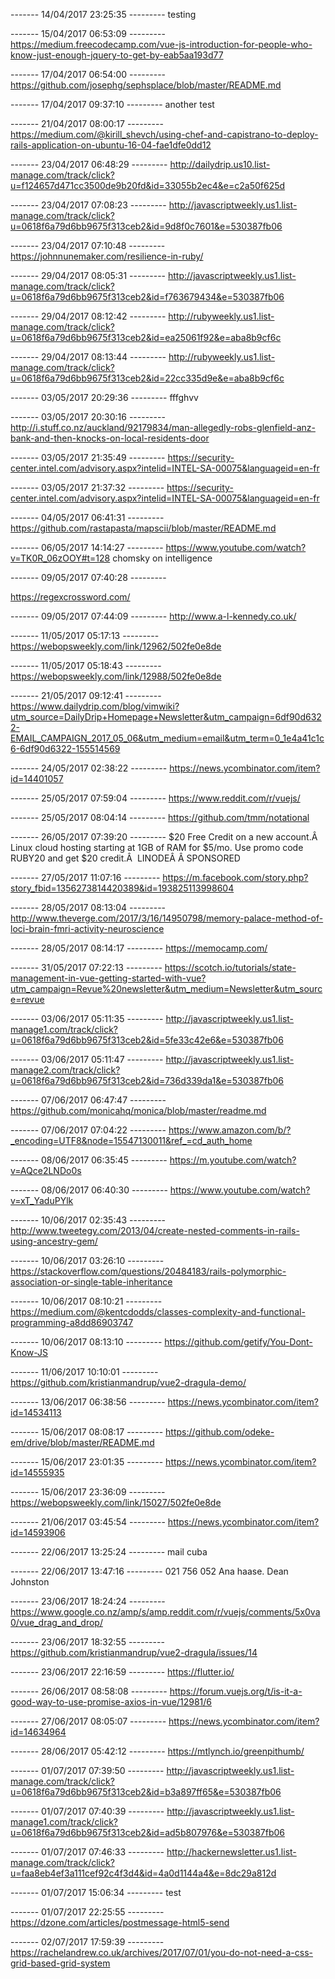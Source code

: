 
------- 14/04/2017 23:25:35 ---------
testing

------- 15/04/2017 06:53:09 ---------
https://medium.freecodecamp.com/vue-js-introduction-for-people-who-know-just-enough-jquery-to-get-by-eab5aa193d77

------- 17/04/2017 06:54:00 ---------
https://github.com/josephg/sephsplace/blob/master/README.md

------- 17/04/2017 09:37:10 ---------
another test

------- 21/04/2017 08:00:17 ---------
https://medium.com/@kirill_shevch/using-chef-and-capistrano-to-deploy-rails-application-on-ubuntu-16-04-fae1dfe0dd12

------- 23/04/2017 06:48:29 ---------
http://dailydrip.us10.list-manage.com/track/click?u=f124657d471cc3500de9b20fd&id=33055b2ec4&e=c2a50f625d

------- 23/04/2017 07:08:23 ---------
http://javascriptweekly.us1.list-manage.com/track/click?u=0618f6a79d6bb9675f313ceb2&id=9d8f0c7601&e=530387fb06

------- 23/04/2017 07:10:48 ---------
https://johnnunemaker.com/resilience-in-ruby/

------- 29/04/2017 08:05:31 ---------
http://javascriptweekly.us1.list-manage.com/track/click?u=0618f6a79d6bb9675f313ceb2&id=f763679434&e=530387fb06

------- 29/04/2017 08:12:42 ---------
http://rubyweekly.us1.list-manage.com/track/click?u=0618f6a79d6bb9675f313ceb2&id=ea25061f92&e=aba8b9cf6c

------- 29/04/2017 08:13:44 ---------
http://rubyweekly.us1.list-manage.com/track/click?u=0618f6a79d6bb9675f313ceb2&id=22cc335d9e&e=aba8b9cf6c

------- 03/05/2017 20:29:36 ---------
fffghvv

------- 03/05/2017 20:30:16 ---------
http://i.stuff.co.nz/auckland/92179834/man-allegedly-robs-glenfield-anz-bank-and-then-knocks-on-local-residents-door

------- 03/05/2017 21:35:49 ---------
https://security-center.intel.com/advisory.aspx?intelid=INTEL-SA-00075&languageid=en-fr

------- 03/05/2017 21:37:32 ---------
https://security-center.intel.com/advisory.aspx?intelid=INTEL-SA-00075&languageid=en-fr

------- 04/05/2017 06:41:31 ---------
https://github.com/rastapasta/mapscii/blob/master/README.md

------- 06/05/2017 14:14:27 ---------
https://www.youtube.com/watch?v=TK0R_06zOOY#t=128 chomsky on intelligence

------- 09/05/2017 07:40:28 ---------

https://regexcrossword.com/

------- 09/05/2017 07:44:09 ---------
http://www.a-l-kennedy.co.uk/

------- 11/05/2017 05:17:13 ---------
https://webopsweekly.com/link/12962/502fe0e8de

------- 11/05/2017 05:18:43 ---------
https://webopsweekly.com/link/12988/502fe0e8de

------- 21/05/2017 09:12:41 ---------
https://www.dailydrip.com/blog/vimwiki?utm_source=DailyDrip+Homepage+Newsletter&utm_campaign=6df90d6322-EMAIL_CAMPAIGN_2017_05_06&utm_medium=email&utm_term=0_1e4a41c1c6-6df90d6322-155514569

------- 24/05/2017 02:38:22 ---------
https://news.ycombinator.com/item?id=14401057

------- 25/05/2017 07:59:04 ---------
https://www.reddit.com/r/vuejs/

------- 25/05/2017 08:04:14 ---------
https://github.com/tmm/notational

------- 26/05/2017 07:39:20 ---------
$20 Free Credit on a new account.Â 
Linux cloud hosting starting at 1GB of RAM for $5/mo. Use promo code RUBY20 and get $20 credit.Â 
LINODEÂ Â SPONSORED



------- 27/05/2017 11:07:16 ---------
https://m.facebook.com/story.php?story_fbid=1356273814420389&id=193825113998604

------- 28/05/2017 08:13:04 ---------
http://www.theverge.com/2017/3/16/14950798/memory-palace-method-of-loci-brain-fmri-activity-neuroscience

------- 28/05/2017 08:14:17 ---------
https://memocamp.com/

------- 31/05/2017 07:22:13 ---------
https://scotch.io/tutorials/state-management-in-vue-getting-started-with-vue?utm_campaign=Revue%20newsletter&utm_medium=Newsletter&utm_source=revue

------- 03/06/2017 05:11:35 ---------
http://javascriptweekly.us1.list-manage1.com/track/click?u=0618f6a79d6bb9675f313ceb2&id=5fe33c42e6&e=530387fb06

------- 03/06/2017 05:11:47 ---------
http://javascriptweekly.us1.list-manage2.com/track/click?u=0618f6a79d6bb9675f313ceb2&id=736d339da1&e=530387fb06

------- 07/06/2017 06:47:47 ---------
https://github.com/monicahq/monica/blob/master/readme.md

------- 07/06/2017 07:04:22 ---------
https://www.amazon.com/b/?_encoding=UTF8&node=15547130011&ref_=cd_auth_home

------- 08/06/2017 06:35:45 ---------
https://m.youtube.com/watch?v=AQce2LNDo0s

------- 08/06/2017 06:40:30 ---------
https://www.youtube.com/watch?v=xT_YaduPYlk

------- 10/06/2017 02:35:43 ---------
http://www.tweetegy.com/2013/04/create-nested-comments-in-rails-using-ancestry-gem/

------- 10/06/2017 03:26:10 ---------
https://stackoverflow.com/questions/20484183/rails-polymorphic-association-or-single-table-inheritance

------- 10/06/2017 08:10:21 ---------
https://medium.com/@kentcdodds/classes-complexity-and-functional-programming-a8dd86903747

------- 10/06/2017 08:13:10 ---------
https://github.com/getify/You-Dont-Know-JS

------- 11/06/2017 10:10:01 ---------
https://github.com/kristianmandrup/vue2-dragula-demo/

------- 13/06/2017 06:38:56 ---------
https://news.ycombinator.com/item?id=14534113

------- 15/06/2017 08:08:17 ---------
https://github.com/odeke-em/drive/blob/master/README.md

------- 15/06/2017 23:01:35 ---------
https://news.ycombinator.com/item?id=14555935

------- 15/06/2017 23:36:09 ---------
https://webopsweekly.com/link/15027/502fe0e8de

------- 21/06/2017 03:45:54 ---------
https://news.ycombinator.com/item?id=14593906

------- 22/06/2017 13:25:24 ---------
mail cuba

------- 22/06/2017 13:47:16 ---------
021 756 052 Ana haase. Dean Johnston

------- 23/06/2017 18:24:24 ---------
https://www.google.co.nz/amp/s/amp.reddit.com/r/vuejs/comments/5x0va0/vue_drag_and_drop/

------- 23/06/2017 18:32:55 ---------
https://github.com/kristianmandrup/vue2-dragula/issues/14

------- 23/06/2017 22:16:59 ---------
https://flutter.io/

------- 26/06/2017 08:58:08 ---------
https://forum.vuejs.org/t/is-it-a-good-way-to-use-promise-axios-in-vue/12981/6

------- 27/06/2017 08:05:07 ---------
https://news.ycombinator.com/item?id=14634964

------- 28/06/2017 05:42:12 ---------
https://mtlynch.io/greenpithumb/

------- 01/07/2017 07:39:50 ---------
http://javascriptweekly.us1.list-manage.com/track/click?u=0618f6a79d6bb9675f313ceb2&id=b3a897ff65&e=530387fb06

------- 01/07/2017 07:40:39 ---------
http://javascriptweekly.us1.list-manage1.com/track/click?u=0618f6a79d6bb9675f313ceb2&id=ad5b807976&e=530387fb06

------- 01/07/2017 07:46:33 ---------
http://hackernewsletter.us1.list-manage.com/track/click?u=faa8eb4ef3a111cef92c4f3d4&id=4a0d1144a4&e=8dc29a812d

------- 01/07/2017 15:06:34 ---------
test

------- 01/07/2017 22:25:55 ---------
https://dzone.com/articles/postmessage-html5-send

------- 02/07/2017 17:59:39 ---------
https://rachelandrew.co.uk/archives/2017/07/01/you-do-not-need-a-css-grid-based-grid-system
